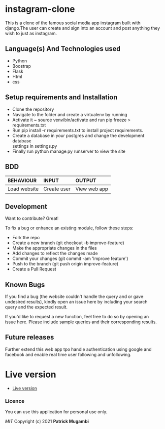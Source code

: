 # instagram-clone
 This is a clone of the famous social media app instagram built with django.The user can create and sign into an account and post anything they wish to just as instagram.
## Language(s) And Technologies used
- Python
- Boostrap
- Flask
- Html
- css
## Setup requirements and Installation
- Clone the repository 
- Navigate to the folder and create a virtualenv by running <virtualenv venv>
- Activate it ~ source venv/bin/activate and run pip freeze > requirements.txt
- Run pip install -r requirements.txt to install project requirements.
- Create a database in your postgres and change the development database      
  settings in settings.py
- Finally run python manage.py runserver to view the site
## BDD

| BEHAVIOUR    | INPUT   |  OUTPUT |
| :------------- | :------------- | :--------------- |
| Load website | Create user | View web app |

## Development

Want to contribute? Great!

To fix a bug or enhance an existing module, follow these steps:
- Fork the repo
- Create a new branch (git checkout -b improve-feature)
- Make the appropriate changes in the files
- Add changes to reflect the changes made
- Commit your changes (git commit -am 'Improve feature')
- Push to the branch (git push origin improve-feature)
- Create a Pull Request

## Known Bugs

If you find a bug (the website couldn't handle the query and or gave undesired results), kindly open an issue here by including your search query and the expected result.

If you'd like to request a new function, feel free to do so by opening an issue here. Please include sample queries and their corresponding results.
## Future releases
Further extend this web app tpo handle authentication using google and facebook and enable real time user following and unfollowing.
# Live version
- [Live version](https://blogtyrant.herokuapp.com/)

### Licence
You can use this application for personal use only.

*MIT*
Copyright (c) 2021 **Patrick Mugambi**
